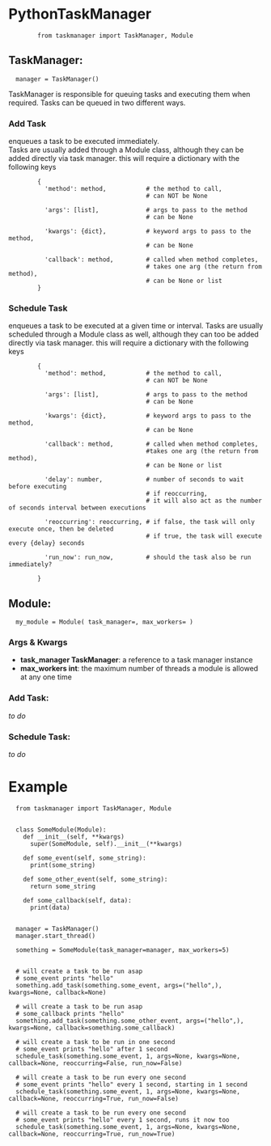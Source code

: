 # PythonTaskManager

            from taskmanager import TaskManager, Module

## TaskManager:
      
      manager = TaskManager()
      
  TaskManager is responsible for queuing tasks and executing them when required.
  Tasks can be queued in two different ways.
  
  ### Add Task  
  enqueues a task to be executed immediately.  
  Tasks are usually added through a Module class, although they can be added directly via task manager.
  this will require a dictionary with the following keys
  
            {
              'method': method,           # the method to call,
                                          # can NOT be None
                                    
              'args': [list],             # args to pass to the method
                                          # can be None
              
              'kwargs': {dict},           # keyword args to pass to the method,
                                          # can be None
              
              'callback': method,         # called when method completes, 
                                          # takes one arg (the return from method),
                                          # can be None or list                                
            }
           
  
  ### Schedule Task
  enqueues a task to be executed at a given time or interval.
  Tasks are usually scheduled through a Module class as well, although they can too be added directly via task manager.
  this will require a dictionary with the following keys

            {
              'method': method,           # the method to call,
                                          # can NOT be None
                                    
              'args': [list],             # args to pass to the method
                                          # can be None
              
              'kwargs': {dict},           # keyword args to pass to the method,
                                          # can be None
              
              'callback': method,         # called when method completes, 
                                          #takes one arg (the return from method),
                                          # can be None or list 
         
              'delay': number,            # number of seconds to wait before executing
                                          # if reoccurring,
                                          # it will also act as the number of seconds interval between executions
              
              'reoccurring': reoccurring, # if false, the task will only execute once, then be deleted
                                          # if true, the task will execute every {delay} seconds
                                          
              'run_now': run_now,         # should the task also be run immediately?
              
            }

## Module:

      my_module = Module( task_manager=, max_workers= )
      
  ### Args & Kwargs
  
  * __task_manager TaskManager__: a reference to a task manager instance
  * __max_workers int__: the maximum number of threads a module is allowed at any one time
  
  ### Add Task:  
  
  *to do*  
  
  ### Schedule Task:

  *to do*


# Example

      from taskmanager import TaskManager, Module
      
      
      class SomeModule(Module):
        def __init__(self, **kwargs)
          super(SomeModule, self).__init__(**kwargs)
      
        def some_event(self, some_string):
          print(some_string)
          
        def some_other_event(self, some_string):
          return some_string
          
        def some_callback(self, data):
          print(data)
          
      
      manager = TaskManager()
      manager.start_thread()
      
      something = SomeModule(task_manager=manager, max_workers=5)
      
      
      # will create a task to be run asap
      # some_event prints "hello"
      something.add_task(something.some_event, args=("hello",), kwargs=None, callback=None)
      
      # will create a task to be run asap
      # some_callback prints "hello"
      something.add_task(something.some_other_event, args=("hello",), kwargs=None, callback=something.some_callback)
      
      # will create a task to be run in one second
      # some_event prints "hello" after 1 second
      schedule_task(something.some_event, 1, args=None, kwargs=None, callback=None, reoccurring=False, run_now=False)
      
      # will create a task to be run every one second
      # some_event prints "hello" every 1 second, starting in 1 second
      schedule_task(something.some_event, 1, args=None, kwargs=None, callback=None, reoccurring=True, run_now=False)
      
      # will create a task to be run every one second
      # some_event prints "hello" every 1 second, runs it now too
      schedule_task(something.some_event, 1, args=None, kwargs=None, callback=None, reoccurring=True, run_now=True)
